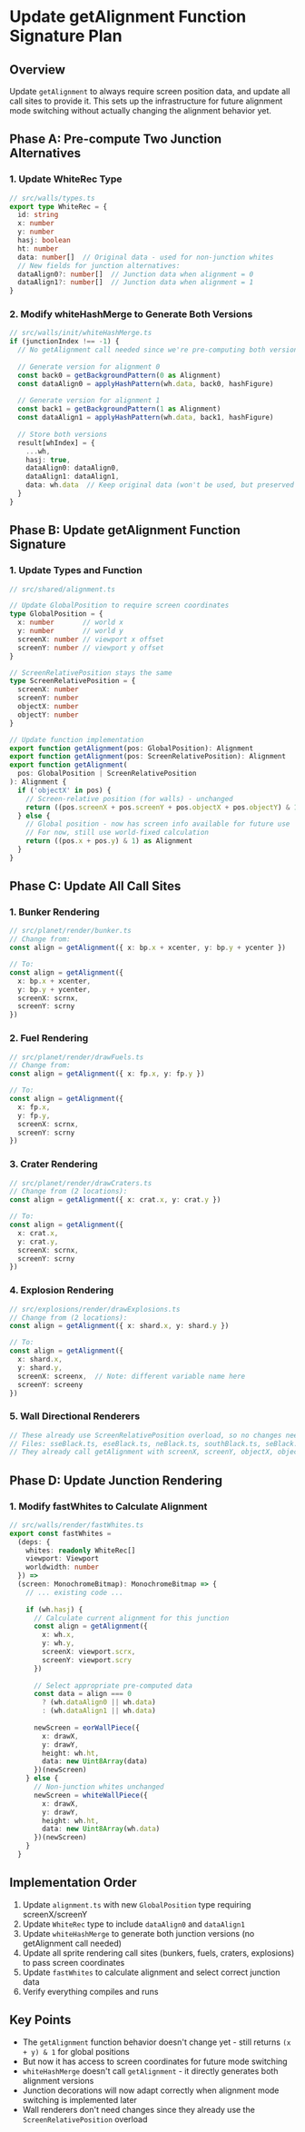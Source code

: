 # Update getAlignment Function Signature Plan

## Overview

Update `getAlignment` to always require screen position data, and update all call sites to provide it. This sets up the infrastructure for future alignment mode switching without actually changing the alignment behavior yet.

## Phase A: Pre-compute Two Junction Alternatives

### 1. Update WhiteRec Type
```typescript
// src/walls/types.ts
export type WhiteRec = {
  id: string
  x: number
  y: number
  hasj: boolean
  ht: number
  data: number[]  // Original data - used for non-junction whites
  // New fields for junction alternatives:
  dataAlign0?: number[]  // Junction data when alignment = 0
  dataAlign1?: number[]  // Junction data when alignment = 1
}
```

### 2. Modify whiteHashMerge to Generate Both Versions
```typescript
// src/walls/init/whiteHashMerge.ts
if (junctionIndex !== -1) {
  // No getAlignment call needed since we're pre-computing both versions!
  
  // Generate version for alignment 0
  const back0 = getBackgroundPattern(0 as Alignment)
  const dataAlign0 = applyHashPattern(wh.data, back0, hashFigure)
  
  // Generate version for alignment 1  
  const back1 = getBackgroundPattern(1 as Alignment)
  const dataAlign1 = applyHashPattern(wh.data, back1, hashFigure)
  
  // Store both versions
  result[whIndex] = {
    ...wh,
    hasj: true,
    dataAlign0: dataAlign0,
    dataAlign1: dataAlign1,
    data: wh.data  // Keep original data (won't be used, but preserved for clarity)
  }
}
```

## Phase B: Update getAlignment Function Signature

### 1. Update Types and Function
```typescript
// src/shared/alignment.ts

// Update GlobalPosition to require screen coordinates
type GlobalPosition = {
  x: number       // world x
  y: number       // world y
  screenX: number // viewport x offset  
  screenY: number // viewport y offset
}

// ScreenRelativePosition stays the same
type ScreenRelativePosition = {
  screenX: number
  screenY: number
  objectX: number  
  objectY: number
}

// Update function implementation
export function getAlignment(pos: GlobalPosition): Alignment
export function getAlignment(pos: ScreenRelativePosition): Alignment
export function getAlignment(
  pos: GlobalPosition | ScreenRelativePosition
): Alignment {
  if ('objectX' in pos) {
    // Screen-relative position (for walls) - unchanged
    return ((pos.screenX + pos.screenY + pos.objectX + pos.objectY) & 1) as Alignment
  } else {
    // Global position - now has screen info available for future use
    // For now, still use world-fixed calculation
    return ((pos.x + pos.y) & 1) as Alignment
  }
}
```

## Phase C: Update All Call Sites

### 1. Bunker Rendering
```typescript
// src/planet/render/bunker.ts
// Change from:
const align = getAlignment({ x: bp.x + xcenter, y: bp.y + ycenter })

// To:
const align = getAlignment({ 
  x: bp.x + xcenter, 
  y: bp.y + ycenter,
  screenX: scrnx,
  screenY: scrny
})
```

### 2. Fuel Rendering  
```typescript
// src/planet/render/drawFuels.ts
// Change from:
const align = getAlignment({ x: fp.x, y: fp.y })

// To:
const align = getAlignment({ 
  x: fp.x, 
  y: fp.y,
  screenX: scrnx,
  screenY: scrny  
})
```

### 3. Crater Rendering
```typescript
// src/planet/render/drawCraters.ts
// Change from (2 locations):
const align = getAlignment({ x: crat.x, y: crat.y })

// To:
const align = getAlignment({ 
  x: crat.x, 
  y: crat.y,
  screenX: scrnx,
  screenY: scrny
})
```

### 4. Explosion Rendering
```typescript
// src/explosions/render/drawExplosions.ts
// Change from (2 locations):
const align = getAlignment({ x: shard.x, y: shard.y })

// To:
const align = getAlignment({ 
  x: shard.x, 
  y: shard.y,
  screenX: screenx,  // Note: different variable name here
  screenY: screeny
})
```

### 5. Wall Directional Renderers
```typescript
// These already use ScreenRelativePosition overload, so no changes needed
// Files: sseBlack.ts, eseBlack.ts, neBlack.ts, southBlack.ts, seBlack.ts
// They already call getAlignment with screenX, screenY, objectX, objectY
```

## Phase D: Update Junction Rendering

### 1. Modify fastWhites to Calculate Alignment
```typescript
// src/walls/render/fastWhites.ts
export const fastWhites =
  (deps: {
    whites: readonly WhiteRec[]
    viewport: Viewport  
    worldwidth: number
  }) =>
  (screen: MonochromeBitmap): MonochromeBitmap => {
    // ... existing code ...
    
    if (wh.hasj) {
      // Calculate current alignment for this junction
      const align = getAlignment({
        x: wh.x,
        y: wh.y,
        screenX: viewport.scrx,
        screenY: viewport.scry
      })
      
      // Select appropriate pre-computed data
      const data = align === 0 
        ? (wh.dataAlign0 || wh.data)
        : (wh.dataAlign1 || wh.data)
      
      newScreen = eorWallPiece({
        x: drawX,
        y: drawY,
        height: wh.ht,
        data: new Uint8Array(data)
      })(newScreen)
    } else {
      // Non-junction whites unchanged
      newScreen = whiteWallPiece({
        x: drawX,
        y: drawY,
        height: wh.ht,
        data: new Uint8Array(wh.data)
      })(newScreen)
    }
  }
```

## Implementation Order

1. Update `alignment.ts` with new `GlobalPosition` type requiring screenX/screenY
2. Update `WhiteRec` type to include `dataAlign0` and `dataAlign1`
3. Update `whiteHashMerge` to generate both junction versions (no getAlignment call needed)
4. Update all sprite rendering call sites (bunkers, fuels, craters, explosions) to pass screen coordinates
5. Update `fastWhites` to calculate alignment and select correct junction data
6. Verify everything compiles and runs

## Key Points

- The `getAlignment` function behavior doesn't change yet - still returns `(x + y) & 1` for global positions
- But now it has access to screen coordinates for future mode switching
- `whiteHashMerge` doesn't call `getAlignment` - it directly generates both alignment versions
- Junction decorations will now adapt correctly when alignment mode switching is implemented later
- Wall renderers don't need changes since they already use the `ScreenRelativePosition` overload